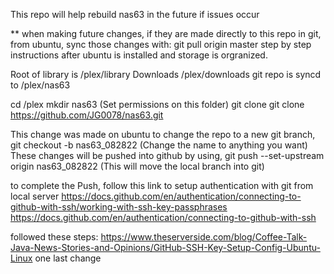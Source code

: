 This repo will help rebuild nas63 in the future if issues occur

** when making future changes, if they are made directly to this repo in git, from ubuntu, sync those changes with: git pull origin master
step by step instructions after ubuntu is installed and storage is orgranized.

Root of library is /plex/library
Downloads /plex/downloads
git repo is syncd to /plex/nas63



cd /plex
mkdir nas63 (Set permissions on this folder)
git clone git clone https://github.com/JG0078/nas63.git


This change was made on ubuntu
to change the repo to a new git branch,  git checkout -b nas63_082822   (Change the name to anything you want)
These changes will be pushed into github by using, git push --set-upstream origin nas63_082822  (This will move the local branch into git)

to complete the Push, follow this link to setup authentication with git from local server
https://docs.github.com/en/authentication/connecting-to-github-with-ssh/working-with-ssh-key-passphrases
https://docs.github.com/en/authentication/connecting-to-github-with-ssh

followed these steps: https://www.theserverside.com/blog/Coffee-Talk-Java-News-Stories-and-Opinions/GitHub-SSH-Key-Setup-Config-Ubuntu-Linux
one last change

